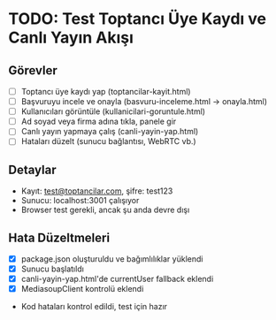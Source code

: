 # TODO: Test Toptancı Üye Kaydı ve Canlı Yayın Akışı

## Görevler
- [ ] Toptancı üye kaydı yap (toptancilar-kayit.html)
- [ ] Başvuruyu incele ve onayla (basvuru-inceleme.html -> onayla.html)
- [ ] Kullanıcıları görüntüle (kullanicilari-goruntule.html)
- [ ] Ad soyad veya firma adına tıkla, panele gir
- [ ] Canlı yayın yapmaya çalış (canli-yayin-yap.html)
- [ ] Hataları düzelt (sunucu bağlantısı, WebRTC vb.)

## Detaylar
- Kayıt: test@toptancilar.com, şifre: test123
- Sunucu: localhost:3001 çalışıyor
- Browser test gerekli, ancak şu anda devre dışı

## Hata Düzeltmeleri
- [x] package.json oluşturuldu ve bağımlılıklar yüklendi
- [x] Sunucu başlatıldı
- [x] canli-yayin-yap.html'de currentUser fallback eklendi
- [x] MediasoupClient kontrolü eklendi
- Kod hataları kontrol edildi, test için hazır

